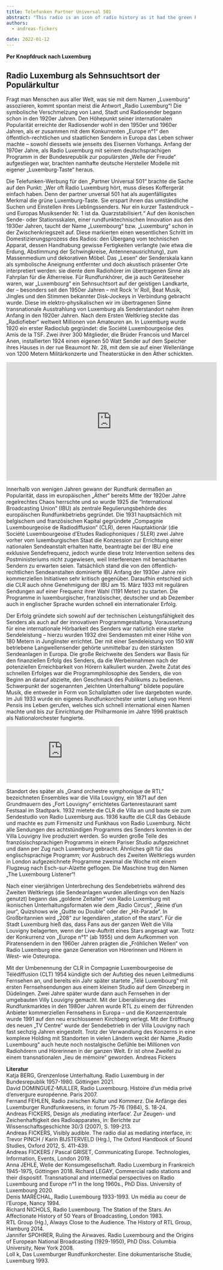 ```yaml
---
title: Telefunken Partner Universal 501
abstract: "This radio is an icon of radio history as it had the green Radio Luxemburg button to immediately tune into one of the most popular radio stations in Europe."
authors:
  - andreas-fickers

date: 2022-01-12
---
```


**Per Knopfdruck nach Luxemburg**
## Radio Luxemburg als Sehnsuchtsort der Populärkultur ##

Fragt man Menschen aus aller Welt, was sie mit dem Namen „Luxemburg“ assoziieren, kommt spontan meist die Antwort „Radio Luxemburg“! Die symbolische Verschmelzung von Land, Stadt und Radiosender begann schon in den 1920er Jahren. Den Höhepunkt seiner internationalen Popularität erreichte der Radiosender wohl in den 1950er und 1960er Jahren, als er zusammen mit dem Konkurrenten „Europe n°1“ den öffentlich-rechtlichen und staatlichen Sendern in Europa das Leben schwer machte – sowohl diesseits wie jenseits des Eisernen Vorhangs.  Anfang der 1970er Jahre, als Radio Luxemburg mit seinem deutschsprachigen Programm in der Bundesrepublik zur populärsten „Welle der Freude“ aufgestiegen war, brachten namhafte deutsche Hersteller Modelle mit eigener „Luxemburg-Taste“ heraus. 

Die Telefunken-Werbung für den „Partner Universal 501“ brachte die Sache auf den Punkt: „Wer oft Radio Luxemburg hört, muss dieses Koffergerät einfach haben. Denn der partner unversal 501 hat als augenfälligstes Merkmal die grüne Luxemburg-Taste. Sie erspart ihnen das umständliche Suchen und Einstellen ihres Lieblingssenders. Nur ein kurzer Tastendruck – und Europas Musiksender Nr. 1 ist da. Quarzstabilisiert.“ Auf den ikonischen Sende- oder Stationsskalen, einer rundfunktechnischen Innovation aus den 1930er Jahren, taucht der Name „Luxembourg“ bzw. „Luxemburg“ schon in der Zwischenkriegszeit auf. Diese markierten einen wesentlichen Schritt im Domestizierungsprozess des Radios: den Übergang vom technischen Apparat, dessen Handhabung gewisse Fertigkeiten verlangte (wie etwa die Erdung, Abstimmung der Schwingkreise, Antennenausrichtung), zum Massenmedium und dekorativen Möbel. Das „Lesen“ der Senderskala kann als symbolische Aneignung entfernter und doch akustisch präsenter Orte interpretiert werden: sie diente dem Radiohörer im übertragenen Sinne als Fahrplan für die Ätherreise. Für Rundfunkhörer, die ja auch Geräteseher waren, war „Luxembourg“ ein Sehnsuchtsort auf der geistigen Landkarte, der – besonders seit den 1950er Jahren – mit Rock ‘n‘ Roll, Beat Musik, Jingles und den Stimmen bekannter Disk-Jockeys in Verbindung gebracht wurde. Diese im elektro-physikalischen wir im übertragenen Sinne transnationale Ausstrahlung von Luxemburg als Senderstandort nahm ihren Anfang in den 1920er Jahren. Nach dem Ersten Weltkrieg steckte das „Radiofieber“ weltweit Millionen von Amateuren an. In Luxemburg wurde 1920 ein erster Radioclub gegründet: die Société Luxembourgeoise des Amis de la TSF. Zwei ihrer 300 Mitglieder, die Brüder Francois und Marcel Anen, installierten 1924 einen eigenen 50 Watt Sender auf dem Speicher ihres Hauses in der rue Beaumont Nr. 28, mit dem sie auf einer Wellenlänge von 1200 Metern Militärkonzerte und Theaterstücke in den Äther schickten.

<iframe width="560" height="315" src="https://www.youtube.com/embed/8vCyCaNVsis?si=4jDn4Fi4beD3L7nx" title="YouTube video player" frameborder="0" allow="accelerometer; autoplay; clipboard-write; encrypted-media; gyroscope; picture-in-picture; web-share" allowfullscreen></iframe>

Innerhalb von wenigen Jahren gewann der Rundfunk dermaßen an Popularität, dass im europäischen „Äther“ bereits Mitte der 1920er Jahre regelrechtes Chaos herrschte und so wurde 1925 die “International Broadcasting Union“ (IBU) als zentrale Regulierungsbehörde des europäischen Rundfunkbetriebs gegründet.  Die 1931 hauptsächlich mit belgischem und französischen Kapital gegründete „Compagnie Luxembourgeoise de Radiodiffusion“ (CLR), deren Hauptaktionär (die Société Luxembourgeoise d’Etudes Radiophoniques / SLER) zwei Jahre vorher vom luxemburgischen Staat die Konzession zur Errichtung einer nationalen Sendeanstalt erhalten hatte, beantragte bei der IBU eine exklusive Sendefrequenz, jedoch wurde diese trotz Intervention seitens des Postministeriums nicht zugewiesen, weil Interferenzen mit benachbarten Sendern zu erwarten seien. Tatsächlich stand die von den öffentlich-rechtlichen Sendeanstalten dominierte IBU Anfang der 1930er Jahre rein kommerziellen Initiativen sehr kritisch gegenüber. Daraufhin entschied sich die CLR auch ohne Genehmigung der IBU am 15. März 1933 mit regulären Sendungen auf einer Frequenz ihrer Wahl (1191 Meter) zu starten. Die Programme in luxemburgischer, französischer, deutscher und ab Dezember auch in englischer Sprache wurden schnell ein internationaler Erfolg.

Der Erfolg gründete sich sowohl auf der technischen Leistungsfähigkeit des Senders als auch auf der innovativen Programmgestaltung. Voraussetzung für eine internationale Hörbarkeit des Senders war natürlich eine starke Sendeleistung – hierzu wurden 1932 drei Sendemasten mit einer Höhe von 180 Metern in Junglinster errichtet. Der mit einer Sendeleistung von 150 kW betriebene Langwellensender gehörte unmittelbar zu den stärksten Sendeanlagen in Europa. Die große Reichweite des Senders war Basis für den finanziellen Erfolg des Senders, da die Werbeinnahmen nach der potenziellen Erreichbarkeit von Hörern kalkuliert wurden. Zweite Zutat des schnellen Erfolges war die Programmphilosophie des Senders, die von Beginn an darauf abzielte, den Geschmack des Publikums zu bedienen. Schwerpunkt der sogenannten „leichten Unterhaltung“ bildete populäre Musik, die entweder in Form von Schallplatten oder live dargeboten wurde. Im Juli 1933 wurde ein eigenes Rundfunkorchester unter Leitung von Henri Pensis ins Leben gerufen, welches sich schnell international einen Namen machte und bis zur Einrichtung der Philharmonie im Jahre 1996 praktisch als Nationalorchester fungierte.

![Der Telefunken „partner universal 501“ von 1975. Hier war die grüne Luxemburg-Taste auf die Kurzwellenfrequenz von 6090 kHz geeicht.](http://www.hifi-forum.de/bild/telefunken-partner-universal-501-2-mit-gruner-radio-luxemburg-taste_654539.html)  

Standort des später als „Grand orchestre symphonique de RTL“ bezeichneten Ensembles war die Villa Louvigny, ein 1871 auf den Grundmauern des „Fort Louvigny“ errichtetes Gartenrestaurant samt Festsaal im Stadtpark. 1932 mietete die CLR die Villa an und baute sie zum Sendestudio von Radio Luxemburg aus. 1936 kaufte die CLR das Gebäude und machte es zum Firmensitz und Funkhaus von Radio Luxemburg. Nicht alle Sendungen des achtstündigen Programms des Senders konnten in der Villa Louvigny live produziert werden. So wurden große Teile des französischsprachigen Programms in einem Pariser Studio aufgezeichnet und dann per Zug nach Luxemburg gebracht. Ähnliches gilt für das englischsprachige Programm; vor Ausbruch des Zweiten Weltkriegs wurden in London aufgezeichnete Programme zweimal die Woche mit einem Flugzeug nach Esch-sur-Alzette geflogen. Die Maschine trug den Namen „The Luxembourg Listener“! 

Nach einer vierjährigen Unterbrechung des Sendebetriebs während des Zweiten Weltkriegs (die Sendeanlagen wurden allerdings von den Nazis genutzt) begann das „goldene Zeitalter“ von Radio Luxemburg mit ikonischen Unterhaltungsformaten wie dem „Radio Circus“, „Reine d’un jour“, Quizshows wie „Quitte ou Double“ oder der „Hit-Parade“. In Großbritannien wird „208“ zur legendären „station of the stars“. Für die Stadt Luxemburg hieß das, dass Fans aus der ganzen Welt die Villa Louvigny belagerten, wenn der Live-Auftritt eines Stars angesagt war. Trotz der Konkurrenz von „Europe n°1“ (ab 1955) und dem Aufkommen von Piratensendern in den 1960er Jahren prägten die „Fröhlichen Wellen“ von Radio Luxemburg eine ganze Generation von Hörerinnen und Hörern in West- wie Osteuropa.

Mit der Umbenennung der CLR in Compagnie Luxembourgeoise de Télédiffusion (CLT) 1954 kündigte sich der Aufstieg des neuen Leitmediums Fernsehen an, und bereits ein Jahr später startete „Télé Luxembourg“ mit ersten Fernsehsendungen aus einem kleinen Studio auf dem Ginzeberg in Düdelingen. Zwei Jahre später wurde dann auch Fernsehen in der umgebauten Villy Louvigny gemacht. Mit der Liberalisierung des Rundfunkmarktes in den 1980er Jahren wurde RTL zu einem der führenden Anbieter kommerziellen Fernsehens in Europa – und die Konzernzentrale wurde 1991 auf den neu erschlossenen Kirchberg verlegt. Mit der Eröffnung des neuen „TV Centre“ wurde der Sendebetrieb in der Villa Louvigny nach fast sechzig Jahren eingestellt. Trotz der Verwandlung des Konzerns in eine komplexe Holding mit Standorten in vielen Ländern weckt der Name „Radio Luxembourg“ auch heute noch nostalgische Gefühle bei Millionen von Radiohörern und Hörerinnen in der ganzen Welt. Er ist ohne Zweifel zu einem transnationalen „lieu de mémoire“ geworden.
Andreas Fickers

**Literatur**  
Katja BERG, Grenzenlose Unterhaltung. Radio Luxemburg in der Bundesrepublik 1957-1980. Göttingen 2021.  
David DOMINGUEZ-MULLER, Radio Luxembourg. Histoire d’un média privé d’envergure européenne. Paris 2007.  
Fernand FEHLEN, Radio zwischen Kultur und Kommerz. Die Anfänge des Luxemburger Rundfunkwesens, in: forum 75-76 (1984), S. 18-24.  
Andreas FICKERS, Design als ‚mediating interface‘. Zur Zeugen- und Zeichenhaftigkeit des Radioapparates, in: Berichte zur Wissenschaftsgeschichte 30/3 (2007), S. 199-213.  
Andreas FICKERS, Visibly audible. The radio dial as mediating interface, in: Trevor PINCH / Karin BIJSTERVELD (Hrg.), The Oxford Handbook of Sound Studies, Oxford 2012, S. 411-439.  
Andreas FICKERS / Pascal GRISET, Communicating Europe. Technologies, Information, Events, London 2019.  
Anna JEHLE, Welle der Konsumgesellschaft. Radio Luxemburg in Frankreich 1945-1975, Göttingen 2018. 
Richard LEGAY, Commercial radio stations and their dispositif. Transnational and intermedial perspectives on Radio Luxembourg and Europe n°1 in the long 1960s., PhD Diss. University of Luxembourg 2020.  
Denis MARÉCHAL, Radio Luxembourg 1933-1993. Un média au coeur de l’Europe, Nancy 1994.  
Richard NICHOLS, Radio Luxembourg. The Station of the Stars. An Affectionate History of 50 Years of Broadcasting, London 1983.  
RTL Group (Hg.), Always Close to the Audience. The History of RTL Group, Hamburg 2014.  
Jannifer SPOHRER, Ruling the Airwaves. Radio Luxembourg and the Origins of European National Broadcasting (1929-1950), PhD Diss. Columbia University, New York 2008.  
Loll k, Das Luxemburger Rundfunkorchester. Eine dokumentarische Studie, Luxemburg 1993.  

 
